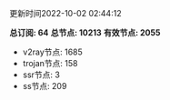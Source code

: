 更新时间2022-10-02 02:44:12

**总订阅: 64**
**总节点: 10213**
**有效节点: 2055**
- v2ray节点: 1685
- trojan节点: 158
- ssr节点: 3
- ss节点: 209
